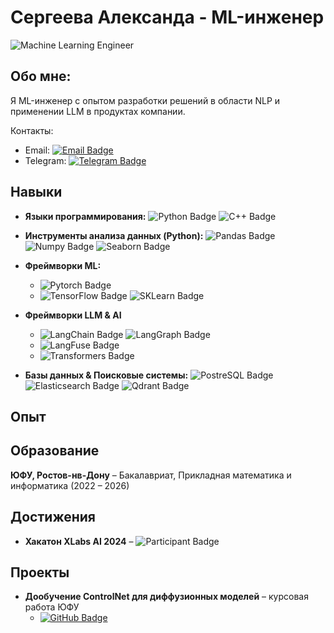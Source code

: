 # Сергеева Александа - ML-инженер

<img src="https://img.shields.io/badge/Machine%20Learning-Engineer-F4D35E" alt="Machine Learning Engineer">

## Обо мне:

Я ML-инженер с опытом разработки решений в области NLP и применении LLM в продуктах компании. 

Контакты:

* Email: <a href="mailto:ml.sergeeva.alexandra@yandex.ru"><img alt="Email Badge" src="https://img.shields.io/badge/ml.sergeeva.alexandra%40yandex.ru-083D77?style=flat&logo=maildotru&logoColor=EBEBD3"></a>
* Telegram: <a href="https://t.me/alclarte"><img alt="Telegram Badge" src="https://img.shields.io/badge/%40alclarte-blue?style=flat&logo=telegram&logoColor=EBEBD3&color=083D77"></a>

## Навыки

* **Языки программирования:** <img alt="Python Badge" src="https://img.shields.io/badge/Python-EBEBD3?style=flat&logo=python&logoColor=white&labelColor=EE964B"> <img alt="C++ Badge" src="https://img.shields.io/badge/C%2B%2B-EBEBD3?style=flat&logo=cplusplus&logoColor=white&labelColor=EE964B">
* **Инструменты анализа данных (Python):** <img alt="Pandas Badge" src="https://img.shields.io/badge/Pandas-EBEBD3?style=flat&logo=pandas&logoColor=white&labelColor=F95738"> <img alt="Numpy Badge" src="https://img.shields.io/badge/Numpy-EBEBD3?style=flat&logo=numpy&logoColor=white&labelColor=F95738"> <img alt="Seaborn Badge" src="https://img.shields.io/badge/Seaborn-EBEBD3?style=flat&logo=python&logoColor=white&labelColor=F95738">
* **Фреймворки ML:**
    * <img alt="Pytorch Badge" src="https://img.shields.io/badge/Pytorch-EBEBD3?style=flat&logo=pytorch&logoColor=white&labelColor=0C4F97">
    * <img alt="TensorFlow Badge" src="https://img.shields.io/badge/TensorFlow-EBEBD3?style=flat&logo=tensorflow&logoColor=white&labelColor=0C4F97"> <img alt="SKLearn Badge" src="https://img.shields.io/badge/SKLearn-EBEBD3?style=flat&logo=scikitlearn&logoColor=white&labelColor=0C4F97">
* **Фреймворки LLM & AI**
    * <img alt="LangChain Badge" src="https://img.shields.io/badge/LangChain-EBEBD3?style=flat&logo=langchain&logoColor=white&labelColor=00A67D"> <img alt="LangGraph Badge" src="https://img.shields.io/badge/LangGraph-EBEBD3?style=flat&logo=langchain&logoColor=white&labelColor=00A67D">
    * <img alt="LangFuse Badge" src="https://img.shields.io/badge/LangFuse-EBEBD3?style=flat&logo=langfuse&logoColor=white&labelColor=00A67D">
    * <img alt="Transformers Badge" src="https://img.shields.io/badge/Transformers-EBEBD3?style=flat&logo=huggingface&logoColor=white&labelColor=FFD21E">

* **Базы данных & Поисковые системы:** <img alt="PostreSQL Badge" src="https://img.shields.io/badge/PostreSQL-EBEBD3?style=flat&logo=postgresql&logoColor=black&labelColor=F4D35E"> <img alt="Elasticsearch Badge" src="https://img.shields.io/badge/Elasticsearch-EBEBD3?style=flat&logo=elasticsearch&logoColor=white&labelColor=005571"> <img alt="Qdrant Badge" src="https://img.shields.io/badge/Qdrant-EBEBD3?style=flat&logo=qdrant&logoColor=white&labelColor=29B6F6">

## Опыт

## Образование

**ЮФУ, Ростов-нв-Дону** – Бакалавриат, Прикладная математика и информатика (2022 – 2026)

## Достижения

* **Хакатон XLabs AI 2024** – <img src="https://img.shields.io/badge/Participant-lightcoral" alt="Participant Badge">

## Проекты

* **Дообучение ControlNet для диффузионных моделей** – курсовая работа ЮФУ
    * <a href="https://github.com/SergeevaAlexandra/controlnet-train"><img alt="GitHub Badge" src="https://img.shields.io/badge/Github-EBEBD3?style=flat&logo=github&logoColor=white&labelColor=63BA99"></a>

